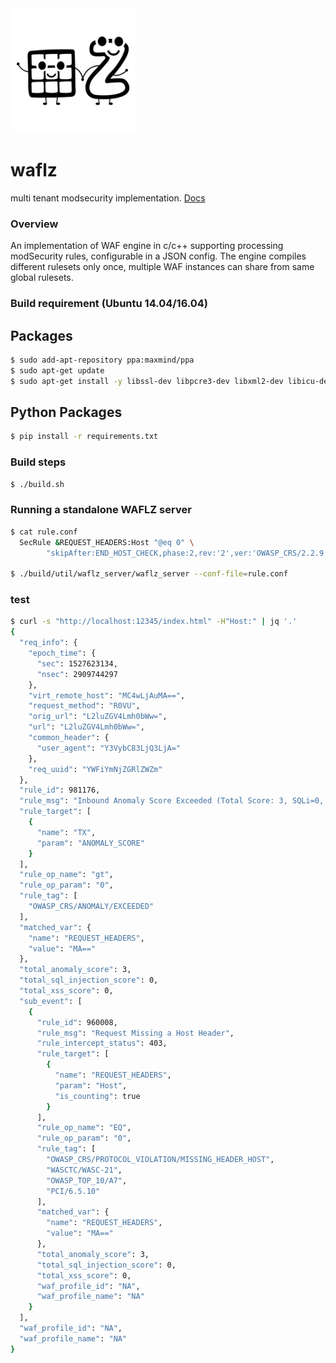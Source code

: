 
<img src="/docs/_images/WAFLZ_White.svg" width="200"/>

# waflz
multi tenant modsecurity implementation. [Docs](https://verizondigital.github.io/waflz/ "waflz docs")

### Overview
An implementation of WAF engine in c/c++ supporting processing modSecurity rules, configurable in a JSON config.  The engine compiles different rulesets only once, multiple WAF instances can share from same global rulesets.


### Build requirement (Ubuntu 14.04/16.04)

## Packages

```sh
$ sudo add-apt-repository ppa:maxmind/ppa
$ sudo apt-get update
$ sudo apt-get install -y libssl-dev libpcre3-dev libxml2-dev libicu-dev protobuf-compiler libprotobuf-dev python-pip libmaxminddb0 libmaxminddb-dev
```

## Python Packages
```sh
$ pip install -r requirements.txt
```

### Build steps

```sh
$ ./build.sh
```

### Running a standalone WAFLZ server

```sh
$ cat rule.conf
  SecRule &REQUEST_HEADERS:Host "@eq 0" \
        "skipAfter:END_HOST_CHECK,phase:2,rev:'2',ver:'OWASP_CRS/2.2.9',maturity:'9',accuracy:'9',t:none,block,msg:'Request Missing a Host Header',id:'960008',tag:'OWASP_CRS/PROTOCOL_VIOLATION/MISSING_HEADER_HOST',tag:'WASCTC/WASC-21',tag:'OWASP_TOP_10/A7',tag:'PCI/6.5.10',severity:'4',setvar:'tx.msg=%{rule.msg}',setvar:tx.anomaly_score=+%{tx.warning_anomaly_score},setvar:tx.%{rule.id}-OWASP_CRS/PROTOCOL_VIOLATION/MISSING_HEADER-%{matched_var_name}=%{matched_var}"

$ ./build/util/waflz_server/waflz_server --conf-file=rule.conf

```

### test

```sh
$ curl -s "http://localhost:12345/index.html" -H"Host:" | jq '.'
{
  "req_info": {
    "epoch_time": {
      "sec": 1527623134,
      "nsec": 2909744297
    },
    "virt_remote_host": "MC4wLjAuMA==",
    "request_method": "R0VU",
    "orig_url": "L2luZGV4Lmh0bWw=",
    "url": "L2luZGV4Lmh0bWw=",
    "common_header": {
      "user_agent": "Y3VybC83LjQ3LjA="
    },
    "req_uuid": "YWFiYmNjZGRlZWZm"
  },
  "rule_id": 981176,
  "rule_msg": "Inbound Anomaly Score Exceeded (Total Score: 3, SQLi=0, XSS=0): Last Matched Message: Request Missing a Host Header",
  "rule_target": [
    {
      "name": "TX",
      "param": "ANOMALY_SCORE"
    }
  ],
  "rule_op_name": "gt",
  "rule_op_param": "0",
  "rule_tag": [
    "OWASP_CRS/ANOMALY/EXCEEDED"
  ],
  "matched_var": {
    "name": "REQUEST_HEADERS",
    "value": "MA=="
  },
  "total_anomaly_score": 3,
  "total_sql_injection_score": 0,
  "total_xss_score": 0,
  "sub_event": [
    {
      "rule_id": 960008,
      "rule_msg": "Request Missing a Host Header",
      "rule_intercept_status": 403,
      "rule_target": [
        {
          "name": "REQUEST_HEADERS",
          "param": "Host",
          "is_counting": true
        }
      ],
      "rule_op_name": "EQ",
      "rule_op_param": "0",
      "rule_tag": [
        "OWASP_CRS/PROTOCOL_VIOLATION/MISSING_HEADER_HOST",
        "WASCTC/WASC-21",
        "OWASP_TOP_10/A7",
        "PCI/6.5.10"
      ],
      "matched_var": {
        "name": "REQUEST_HEADERS",
        "value": "MA=="
      },
      "total_anomaly_score": 3,
      "total_sql_injection_score": 0,
      "total_xss_score": 0,
      "waf_profile_id": "NA",
      "waf_profile_name": "NA"
    }
  ],
  "waf_profile_id": "NA",
  "waf_profile_name": "NA"
}

```
